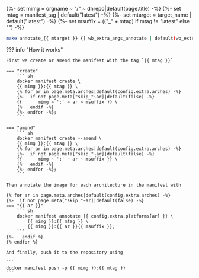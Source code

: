 {%- set mimg = orgname ~ "/" ~ dhrepo|default(page.title) -%}
{%- set mtag = manifest_tag | default("latest")   -%}
{%- set mtarget = target_name | default("latest") -%}
{%- set msuffix = (("_" + mtag) if mtag != "latest" else "") -%}

``` sh
make annotate_{{ mtarget }} {{ wb_extra_args_annotate | default(wb_extra_args | default("")) }}
```

??? info "How it works"

    First we create or amend the manifest with the tag `{{ mtag }}`

    === "create"
        ``` sh
        docker manifest create \
        {{ mimg }}:{{ mtag }} \
        {% for ar in page.meta.arches|default(config.extra.arches) -%}
        {%-  if not page.meta["skip_"~ar]|default(false) -%}
        {{      mimg ~ ':' ~ ar ~ msuffix }} \
        {%   endif -%}
        {%- endfor -%};
        ```

    === "amend"
        ``` sh
        docker manifest create --amend \
        {{ mimg }}:{{ mtag }} \
        {% for ar in page.meta.arches|default(config.extra.arches) -%}
        {%-  if not page.meta["skip_"~ar]|default(false) -%}
        {{      mimg ~ ':' ~ ar ~ msuffix }} \
        {%   endif -%}
        {%- endfor -%};
        ```

    Then annotate the image for each architecture in the manifest with

    {% for ar in page.meta.arches|default(config.extra.arches) -%}
    {%-  if not page.meta["skip_"~ar]|default(false) -%}
    === "{{ ar }}"
        ``` sh
        docker manifest annotate {{ config.extra.platforms[ar] }} \
            {{ mimg }}:{{ mtag }} \
            {{ mimg }}:{{ ar }}{{ msuffix }};
        ```
    {%-   endif %}
    {% endfor %}

    And finally, push it to the repository using

    ```
    docker manifest push -p {{ mimg }}:{{ mtag }}
    ```
